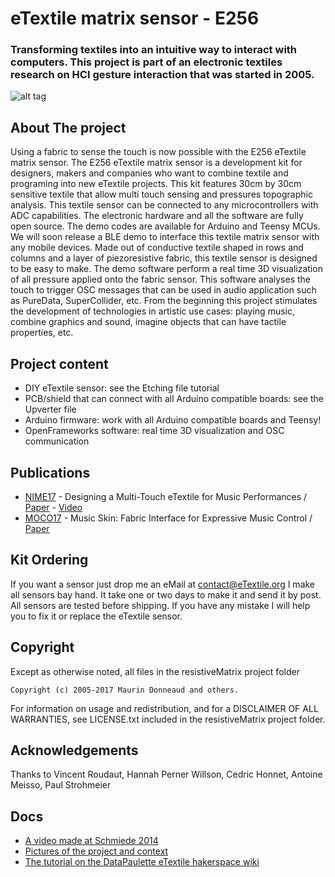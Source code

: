 # eTextile matrix sensor - E256

### Transforming textiles into an intuitive way to interact with computers. This project is part of an electronic textiles research on HCI gesture interaction that was started in 2005.

![alt tag](https://farm6.staticflickr.com/5572/30306414062_22bba76566_z_d.jpg)

## About The project
Using a fabric to sense the touch is now possible with the E256 eTextile matrix sensor.
The E256 eTextile matrix sensor is a development kit for designers, makers and companies who want to combine textile and programing into new eTextile projects.
This kit features 30cm by 30cm sensitive textile that allow multi touch sensing and pressures topographic analysis.
This textile sensor can be connected to any microcontrollers with ADC capabilities.
The electronic hardware and all the software are fully open source.
The demo codes are available for Arduino and Teensy MCUs.
We will soon release a BLE demo to interface this textile matrix sensor with any mobile devices.
Made out of conductive textile shaped in rows and columns and a layer of piezoresistive fabric, this textile sensor is designed to be easy to make.
The demo software perform a real time 3D visualization of all pressure applied onto the fabric sensor.
This software analyses the touch to trigger OSC messages that can be used in audio application such as PureData, SuperCollider, etc.
From the beginning this project stimulates the development of technologies in artistic use cases: playing music, combine graphics and sound, imagine objects that can have tactile properties, etc.

## Project content
- DIY eTextile sensor: see the Etching file tutorial
- PCB/shield that can connect with all Arduino compatible boards: see the Upverter file
- Arduino firmware: work with all Arduino compatible boards and Teensy!
- OpenFrameworks software: real time 3D visualization and OSC communication

## Publications
- [NIME17](http://www.nime2017.org/) - Designing a Multi-Touch eTextile for Music Performances / [Paper](https://etextile.github.io/resistiveMatrix/publications/NIME17-eTextile.pdf) - [Video](https://vimeo.com/217690743)
- [MOCO17](http://moco17.movementcomputing.org/) - Music Skin: Fabric Interface for Expressive Music Control / [Paper](https://etextile.github.io/resistiveMatrix/publications/MOCO17-MusicSkin.pdf)

## Kit Ordering
If you want a sensor just drop me an eMail at contact@eTextile.org
I make all sensors bay hand. It take one or two days to make it and send it by post.
All sensors are tested before shipping.
If you have any mistake I will help you to fix it or replace the eTextile sensor.

## Copyright
Except as otherwise noted, all files in the resistiveMatrix project folder

    Copyright (c) 2005-2017 Maurin Donneaud and others.

For information on usage and redistribution, and for a DISCLAIMER OF ALL
WARRANTIES, see LICENSE.txt included in the resistiveMatrix project folder.

## Acknowledgements
Thanks to Vincent Roudaut, Hannah Perner Willson, Cedric Honnet, Antoine Meisso, Paul Strohmeier

## Docs
- [A video made at Schmiede 2014](http://www.kobakant.at/DIY/?p=4305/)
- [Pictures of the project and context](https://www.flickr.com/photos/maurin/albums/72157673740361510)
- [The tutorial on the DataPaulette eTextile hakerspace wiki](http://wiki.datapaulette.org/doku.php/atelier/projets/matrice_textile)
